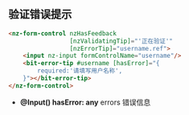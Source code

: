 ## 验证错误提示

```html
<nz-form-control nzHasFeedback
                 [nzValidatingTip]="'正在验证'"
                 [nzErrorTip]="username.ref">
    <input nz-input formControlName="username"/>
    <bit-error-tip #username [hasError]="{
        required:'请填写用户名称',
    }"></bit-error-tip>
</nz-form-control>
```

- **@Input() hasError: any** errors 错误信息

